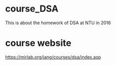 # course_DSA
This is about the homework of DSA at NTU in 2016
# course website
https://mirlab.org/jang/courses/dsa/index.asp
